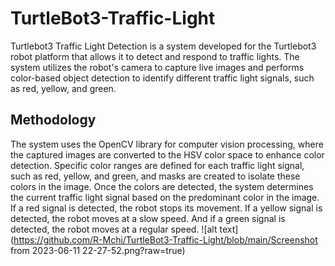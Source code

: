 # TurtleBot3-Traffic-Light
Turtlebot3 Traffic Light Detection is a system developed for the Turtlebot3 robot platform that allows it to detect and respond to traffic lights. The system utilizes the robot's camera to capture live images and performs color-based object detection to identify different traffic light signals, such as red, yellow, and green.
## Methodology
The system uses the OpenCV library for computer vision processing, where the captured images are converted to the HSV color space to enhance color detection. Specific color ranges are defined for each traffic light signal, such as red, yellow, and green, and masks are created to isolate these colors in the image.
Once the colors are detected, the system determines the current traffic light signal based on the predominant color in the image. If a red signal is detected, the robot stops its movement. If a yellow signal is detected, the robot moves at a slow speed. And if a green signal is detected, the robot moves at a regular speed.
![alt text](https://github.com/R-Mchi/TurtleBot3-Traffic-Light/blob/main/Screenshot from 2023-06-11 22-27-52.png?raw=true)
